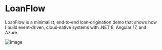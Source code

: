 # LoanFlow
LoanFlow is a minimalist, end‑to‑end loan‑origination demo that shows how I build event‑driven, cloud‑native systems with .NET 8, Angular 17, and Azure.

![image](https://github.com/user-attachments/assets/3604b8db-f47d-48f6-9bb8-ece1e1ae4ed0)
